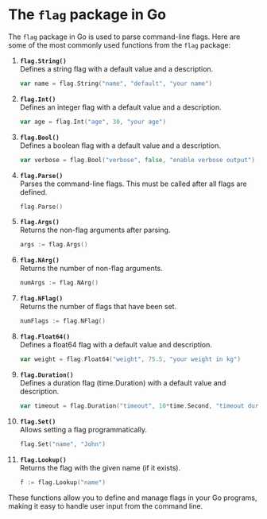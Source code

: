 # The `flag` package in Go 
The `flag` package in Go is used to parse command-line flags. Here are some of the most commonly used functions from the `flag` package:

1. **`flag.String()`**  
   Defines a string flag with a default value and a description.
   ```go
   var name = flag.String("name", "default", "your name")
   ```

2. **`flag.Int()`**  
   Defines an integer flag with a default value and a description.
   ```go
   var age = flag.Int("age", 30, "your age")
   ```

3. **`flag.Bool()`**  
   Defines a boolean flag with a default value and a description.
   ```go
   var verbose = flag.Bool("verbose", false, "enable verbose output")
   ```

4. **`flag.Parse()`**  
   Parses the command-line flags. This must be called after all flags are defined.
   ```go
   flag.Parse()
   ```

5. **`flag.Args()`**  
   Returns the non-flag arguments after parsing.
   ```go
   args := flag.Args()
   ```

6. **`flag.NArg()`**  
   Returns the number of non-flag arguments.
   ```go
   numArgs := flag.NArg()
   ```

7. **`flag.NFlag()`**  
   Returns the number of flags that have been set.
   ```go
   numFlags := flag.NFlag()
   ```

8. **`flag.Float64()`**  
   Defines a float64 flag with a default value and description.
   ```go
   var weight = flag.Float64("weight", 75.5, "your weight in kg")
   ```

9. **`flag.Duration()`**  
   Defines a duration flag (time.Duration) with a default value and description.
   ```go
   var timeout = flag.Duration("timeout", 10*time.Second, "timeout duration")
   ```

10. **`flag.Set()`**  
    Allows setting a flag programmatically.
    ```go
    flag.Set("name", "John")
    ```

11. **`flag.Lookup()`**  
    Returns the flag with the given name (if it exists).
    ```go
    f := flag.Lookup("name")
    ```

These functions allow you to define and manage flags in your Go programs, making it easy to handle user input from the command line.